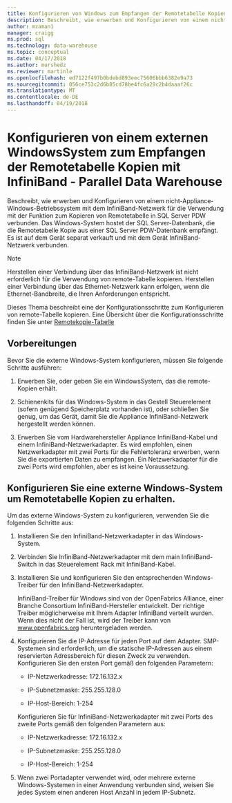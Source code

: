 ```yaml
---
title: Konfigurieren von Windows zum Empfangen der Remotetabelle Kopien - Parallel Data Warehouse | Microsoft Docs
description: Beschreibt, wie erwerben und Konfigurieren von einem nicht-Appliance-Windows-Betriebssystem mit dem InfiniBand-Netzwerk für die Verwendung mit der Funktion zum Kopieren von Remotetabelle in Parallel Data Warehouse verbunden. Das Windows-System hostet der SQL Server-Datenbank, die die Remotetabelle Kopie aus einer SQL Server PDW-Datenbank empfängt. Es ist auf dem Gerät separat verkauft und mit dem Gerät InfiniBand-Netzwerk verbunden.
author: mzaman1
manager: craigg
ms.prod: sql
ms.technology: data-warehouse
ms.topic: conceptual
ms.date: 04/17/2018
ms.author: murshedz
ms.reviewer: martinle
ms.openlocfilehash: ed7122f497b0bdebd893eec75606bbb6382e9a73
ms.sourcegitcommit: 056ce753c2d6b85cd78be4fc6a29c2b4daaaf26c
ms.translationtype: MT
ms.contentlocale: de-DE
ms.lasthandoff: 04/19/2018
---
```

# <a name="configure-an-external-windows-system-to-receive-remote-table-copies-using-infiniband---parallel-data-warehouse"></a>Konfigurieren von einem externen WindowsSystem zum Empfangen der Remotetabelle Kopien mit InfiniBand - Parallel Data Warehouse
Beschreibt, wie erwerben und Konfigurieren von einem nicht-Appliance-Windows-Betriebssystem mit dem InfiniBand-Netzwerk für die Verwendung mit der Funktion zum Kopieren von Remotetabelle in SQL Server PDW verbunden. Das Windows-System hostet der SQL Server-Datenbank, die die Remotetabelle Kopie aus einer SQL Server PDW-Datenbank empfängt. Es ist auf dem Gerät separat verkauft und mit dem Gerät InfiniBand-Netzwerk verbunden.  
  
> [!NOTE]  
> Herstellen einer Verbindung über das InfiniBand-Netzwerk ist nicht erforderlich für die Verwendung von remote-Tabelle kopieren. Herstellen einer Verbindung über das Ethernet-Netzwerk kann erfolgen, wenn die Ethernet-Bandbreite, die Ihren Anforderungen entspricht.  
  
Dieses Thema beschreibt eine der Konfigurationsschritte zum Konfigurieren von remote-Tabelle kopieren. Eine Übersicht über die Konfigurationsschritte finden Sie unter [Remotekopie-Tabelle](remote-table-copy.md)  
  
## <a name="before-you-begin"></a>Vorbereitungen  
Bevor Sie die externe Windows-System konfigurieren, müssen Sie folgende Schritte ausführen:  
  
1.  Erwerben Sie, oder geben Sie ein WindowsSystem, das die remote-Kopien erhält.  
  
2.  Schienenkits für das Windows-System in das Gestell Steuerelement (sofern genügend Speicherplatz vorhanden ist), oder schließen Sie genug, um das Gerät, damit Sie die Appliance InfiniBand-Netzwerk hergestellt werden können.  
  
3.  Erwerben Sie vom Hardwarehersteller Appliance InfiniBand-Kabel und einem InfiniBand-Netzwerkadapter. Es wird empfohlen, einen Netzwerkadapter mit zwei Ports für die Fehlertoleranz erwerben, wenn Sie die exportierten Daten zu empfangen. Ein Netzwerkadapter für die zwei Ports wird empfohlen, aber es ist keine Voraussetzung.  
  
## <a name="HowToWindows"></a>Konfigurieren Sie eine externe Windows-System um Remotetabelle Kopien zu erhalten.  
Um das externe Windows-System zu konfigurieren, verwenden Sie die folgenden Schritte aus:  
  
1.  Installieren Sie den InfiniBand-Netzwerkadapter in das Windows-System.  
  
2.  Verbinden Sie InfiniBand-Netzwerkadapter mit dem main InfiniBand-Switch in das Steuerelement Rack mit InfiniBand-Kabel.  
  
3.  Installieren Sie und konfigurieren Sie den entsprechenden Windows-Treiber für den InfiniBand-Netzwerkadapter.  
  
    InfiniBand-Treiber für Windows sind von der OpenFabrics Alliance, einer Branche Consortium InfiniBand-Hersteller entwickelt.  Der richtige Treiber möglicherweise mit Ihrem Adapter InfiniBand verteilt wurden. Wenn dies nicht der Fall ist, wird der Treiber kann von www.openfabrics.org heruntergeladen werden.  
  
4.  Konfigurieren Sie die IP-Adresse für jeden Port auf dem Adapter. SMP-Systemen sind erforderlich, um die statische IP-Adressen aus einem reservierten Adressbereich für diesen Zweck zu verwenden. Konfigurieren Sie den ersten Port gemäß den folgenden Parametern:  
  
    -   IP-Netzwerkadresse: 172.16.132.x  
  
    -   IP-Subnetzmaske: 255.255.128.0  
  
    -   IP-Host-Bereich: 1-254  
  
    Konfigurieren Sie für InfiniBand-Netzwerkadapter mit zwei Ports des zweite Ports gemäß den folgenden Parametern aus:  
  
    -   IP-Netzwerkadresse: 172.16.132.x  
  
    -   IP-Subnetzmaske: 255.255.128.0  
  
    -   IP-Host-Bereich: 1-254  
  
5.  Wenn zwei Portadapter verwendet wird, oder mehrere externe Windows-Systemen in einer Anwendung verbunden sind, weisen Sie jedes System einen anderen Host Anzahl in jedem IP-Subnetz.  
  
<!-- MISSING LINKS 
## See Also  
[Common Metadata Query Examples &#40;SQL Server PDW&#41;](../sqlpdw/common-metadata-query-examples-sql-server-pdw.md)  
-->
  
